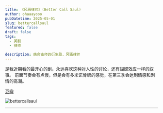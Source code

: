 ```yaml
---
title: 《风骚律师》(Better Call Saul)
author: ohaaayooo
pubDatetime: 2025-05-01
slug: bettercallsaul
featured: false
draft: false
tags:
  - 美剧
  - 律师

description: 绝命毒师的衍生剧，风骚律师
---
```

是我近期看的最开心的剧，永远喜欢这种对人性的讨论，还有蝴蝶效应一样的叙事。
前面节奏会有点慢，但是会有多米诺骨牌的感觉，在第三季会达到情感和剧情的高潮。

[豆瓣](https://movie.douban.com/subject/26748847/)


![bettercallsaul](/assets/bettercallsaul.png)

---
